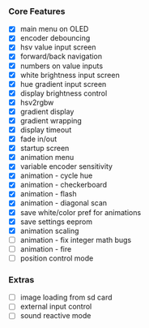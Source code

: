 ### Core Features
- [x] main menu on OLED
- [x] encoder debouncing
- [x] hsv value input screen
- [x] forward/back navigation
- [x] numbers on value inputs
- [x] white brightness input screen
- [x] hue gradient input screen
- [x] display brightness control
- [x] hsv2rgbw
- [x] gradient display
- [x] gradient wrapping
- [x] display timeout
- [x] fade in/out
- [x] startup screen
- [x] animation menu
- [x] variable encoder sensitivity
- [x] animation - cycle hue
- [x] animation - checkerboard
- [x] animation - flash
- [x] animation - diagonal scan
- [x] save white/color pref for animations
- [x] save settings eeprom
- [x] animation scaling
- [ ] animation - fix integer math bugs
- [ ] animation - fire
- [ ] position control mode

### Extras
- [ ] image loading from sd card
- [ ] external input control
- [ ] sound reactive mode
